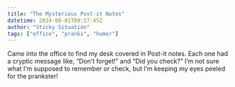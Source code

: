 ```yaml
---
title: "The Mysterious Post-it Notes"
datetime: 2024-08-01T09:17:45Z
author: "Sticky Situation"
tags: ["office", "pranks", "humor"]
---
```


Came into the office to find my desk covered in Post-it notes. Each one had a cryptic message like, “Don’t forget!” and “Did you check?” I’m not sure what I’m supposed to remember or check, but I’m keeping my eyes peeled for the prankster!

